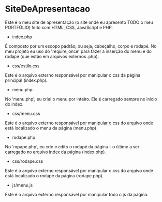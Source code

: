 # SiteDeApresentacao
Este é o meu site de apresentação (o site onde eu apresento TODO o meu PORTFÓLIO) feito com HTML, CSS, JavaScript e PHP.

* index.php 

É composto por um escopo padrão, ou seja, cabeçalho, corpo e rodapé.
No meu projeto eu uso do 'require_once' para fazer a inserção do menu e do rodapé (que estão em arquivos externos .php).

* css/estilo.css

Este é o arquivo externo responsável por manipular o css da página principal (index.php).

* menu.php

No 'menu.php', eu criei o menu por inteiro. Ele é carregado sempre no inicio do index.

* css/menu.css

Este é o arquivo externo responsável por manipular o css do arquivo onde está localizado o menu da página (menu.php).

* rodape.php

No 'ropape.php', eu crio e edito o rodapé da página - o último a ser carregado no arquivo index da página (index.php).

* css/rodape.css

Este é o arquivo externo responsável por manipular o css do arquivo onde está localizado o rodapé da página (rodape.php).

* js/menu.js

Este é o arquivo externo responsável por manipular todo o js da página.
